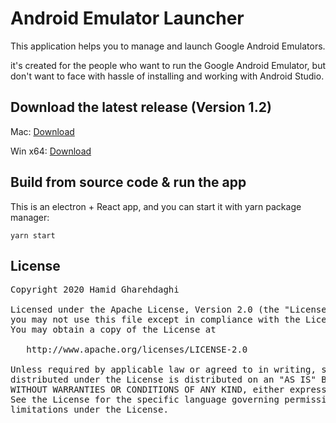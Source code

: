 # Android Emulator Launcher
This application helps you to manage and launch Google Android Emulators.

it's created for the people who want to run the Google Android Emulator, but don't want to face with hassle of installing and working with Android Studio.


## Download the latest release (Version 1.2)
Mac: [Download](https://github.com/hamidness/AndroidEmulatorLauncher/releases/download/v1.2/android-emu-launcher-darwin-x64-1.2.0.zip)

Win x64: [Download](https://github.com/hamidness/AndroidEmulatorLauncher/releases/download/v1.2/android-emu-launcher-1.2.0.Setup.exe)

## Build from source code & run the app
This is an electron + React app, and you can start it with yarn package manager:

`yarn start`

## License
<pre>
Copyright 2020 Hamid Gharehdaghi

Licensed under the Apache License, Version 2.0 (the "License");
you may not use this file except in compliance with the License.
You may obtain a copy of the License at

   http://www.apache.org/licenses/LICENSE-2.0

Unless required by applicable law or agreed to in writing, software
distributed under the License is distributed on an "AS IS" BASIS,
WITHOUT WARRANTIES OR CONDITIONS OF ANY KIND, either express or implied.
See the License for the specific language governing permissions and
limitations under the License.
</pre>
